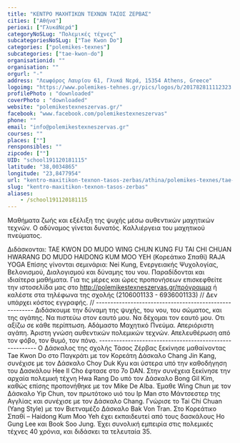```yaml
---
title: "ΚΕΝΤΡΟ ΜΑΧΗΤΙΚΩΝ ΤΕΧΝΩΝ ΤΑΣΟΣ ΖΕΡΒΑΣ"
cities: ["Αθήνα"]
perioxi: ["ΓλυκάΝερά"]
categoryNoSLug: "Πολεμικές τέχνες"
subcategoriesNoSLug: ["Tae Kwon Do"]
categories: ["polemikes-texnes"]
subcategories: ["tae-kwon-do"]
organisationid: ""
organisation: ""
orgurl: "-"
address: "Λεωφόρος Λαυρίου 61, Γλυκά Νερά, 15354 Athens, Greece"
logoimg: "https://www.polemikes-tehnes.gr/pics/logos/b/201782811112323.jpg"
profilePhoto : "downloaded"
coverPhoto : "downloaded"
website: "polemikestexneszervas.gr/"
facebook: "www.facebook.com/polemikestexneszervas"
phone: ""
email: "info@polemikestexneszervas.gr"
courses: ""
places: [""]
rensponsibles: ""
zipcode: [""]
UID: "school191120181115"
latitude: "38,0034865"
longitude: "23,8477954"
url: "kentro-maxitikon-texnon-tasos-zerbas/athina/polemikes-texnes/tae-kwon-do"
slug: "kentro-maxitikon-texnon-tasos-zerbas"
aliases:
    - /school191120181115
---
```



Μαθήματα ζωής και εξέλιξη της ψυχής μέσω αυθεντικών μαχητικών τεχνών. Ο αδύναμος γίνεται δυνατός. Καλλιέργεια του μαχητικού πνεύματος.

Διδάσκονται: TAE KWON DO MUDO WING CHUN KUNG FU TAI CHI CHUAN HWARANG DO MUDO HAIDONG KUM MOO YEH (Κορεάτικο Σπαθί) RAJA YOGA Επίσης γίνονται σεμινάρια: Nei Kung, Ενεργειακής Ψυχολογίας, Βελονισμού, Διαλογισμού και δύναμης του νου. Παραδίδονται και ιδιαίτερα μαθήματα. Για τις μέρες και ώρες προπονήσεων επισκεφθείτε την ιστοσελίδα μας στο http://polemikestexneszervas.gr/πρόγραμμα ή καλέστε στα τηλέφωνα της σχολής (2106001133 - 6936001133) // Δεν υπάρχει κόστος εγγραφής. // -------------------------------------------------------- Διδάσκουμε την δύναμη της ψυχής, του νου, του σώματος, και της αγάπης. Να πιστεύω στον εαυτό μου. Να δέχομαι τον εαυτό μου. Οτι αξίζω σε κάθε περίπτωση. Αδάμαστο Μαχητικό Πνεύμα. Απεριόριστη αγάπη. Άριστη γνώση αυθεντικών πολεμικών τεχνών. Απελευθέρωση από τον φόβο, τον θυμό, τον πόνο. -------------------------------------------------------- Ο Δάσκαλος της σχολής Τάσος Ζέρβας ξεκίνησε μαθαίνοντας Tae Kwon Do στο Παγκράτι με τον Κορεάτη Δάσκαλο Chang Jin Kang, συνέχισε με τον Δάσκαλο Choy Duk Kyu και ύστερα υπό την καθοδήγηση του Δασκάλου Hee Il Cho έφτασε στο 7ο DAN. Στην συνέχεια ξεκίνησε την αρχαία πολεμική τέχνη Hwa Rang Do υπό τον Δάσκαλο Bong Gil Kim, καθώς επίσης προπονήθηκε με τον Mike De Alba. Έμαθε Wing Chun με τον Δάσκαλο Yip Chun, τον πρωτότοκο υιό του Ip Man στο Μάντσεστερ της Αγγλίας και συνέχισε με τον Δάσκαλο Chang. Γνώρισε το Tai Chi Chuan (Yang Style) με τον Βιετναμέζο Δάσκαλο Bak Von Tran. Στο Κορεάτικο Σπαθί – Haidong Kum Moo Yeh έχει εκπαιδευτεί από τους δασκάλους Ho Gung Lee και Book Soo Jung. Έχει συνολική εμπειρία στις πολεμικές τέχνες 40 χρόνια, και διδάσκει τα τελευταία 35.